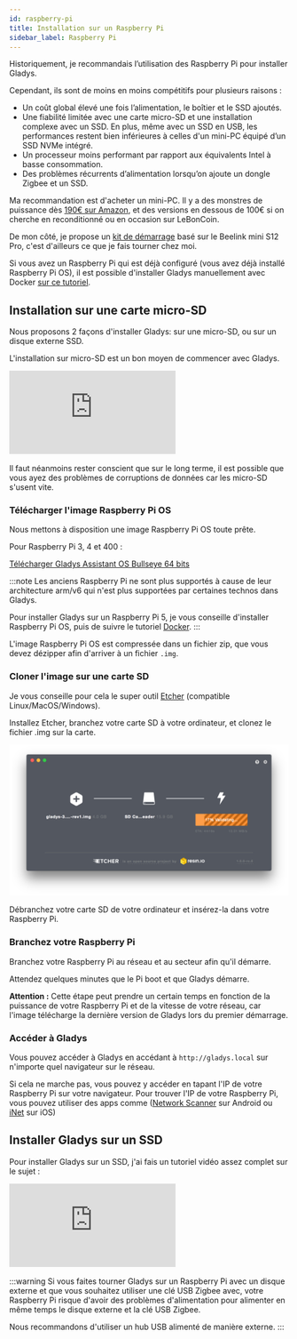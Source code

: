 ```yaml
---
id: raspberry-pi
title: Installation sur un Raspberry Pi
sidebar_label: Raspberry Pi
---
```


Historiquement, je recommandais l’utilisation des Raspberry Pi pour installer Gladys.

Cependant, ils sont de moins en moins compétitifs pour plusieurs raisons :

- Un coût global élevé une fois l’alimentation, le boîtier et le SSD ajoutés.
- Une fiabilité limitée avec une carte micro-SD et une installation complexe avec un SSD. En plus, même avec un SSD en USB, les performances restent bien inférieures à celles d'un mini-PC équipé d’un SSD NVMe intégré.
- Un processeur moins performant par rapport aux équivalents Intel à basse consommation.
- Des problèmes récurrents d’alimentation lorsqu’on ajoute un dongle Zigbee et un SSD.

Ma recommandation est d'acheter un mini-PC. Il y a des monstres de puissance dès [190€ sur Amazon](https://amzn.to/47yVAaL), et des versions en dessous de 100€ si on cherche en reconditionné ou en occasion sur LeBonCoin.

De mon côté, je propose un [kit de démarrage](/fr/starter-kit/) basé sur le Beelink mini S12 Pro, c'est d'ailleurs ce que je fais tourner chez moi.

Si vous avez un Raspberry Pi qui est déjà configuré (vous avez déjà installé Raspberry Pi OS), il est possible d'installer Gladys manuellement avec Docker [sur ce tutoriel](/fr/docs/installation/docker).

## Installation sur une carte micro-SD

Nous proposons 2 façons d'installer Gladys: sur une micro-SD, ou sur un disque externe SSD.

L'installation sur micro-SD est un bon moyen de commencer avec Gladys.

<div class="youtubeVideoContainerInBlog">
<iframe src="https://www.youtube.com/embed/yWAX-NAxjZQ" frameborder="0" allow="accelerometer; autoplay; encrypted-media; gyroscope; picture-in-picture" allowfullscreen></iframe>
</div>

Il faut néanmoins rester conscient que sur le long terme, il est possible que vous ayez des problèmes de corruptions de données car les micro-SD s'usent vite.

### Télécharger l'image Raspberry Pi OS

Nous mettons à disposition une image Raspberry Pi OS toute prête.

Pour Raspberry Pi 3, 4 et 400 :

<a class="button button--primary margin-bottom--md" href="https://gladysassistant.com/download/latest-64" rel="nofollow" >Télécharger Gladys Assistant OS Bullseye 64 bits</a>

:::note
Les anciens Raspberry Pi ne sont plus supportés à cause de leur architecture arm/v6 qui n'est plus supportées par certaines technos dans Gladys.

Pour installer Gladys sur un Raspberry Pi 5, je vous conseille d'installer Raspberry Pi OS, puis de suivre le tutoriel [Docker](/fr/docs/installation/docker).
:::

L'image Raspberry Pi OS est compressée dans un fichier zip, que vous devez dézipper afin d'arriver à un fichier `.img`.

### Cloner l'image sur une carte SD

Je vous conseille pour cela le super outil [Etcher](https://www.balena.io/etcher/) (compatible Linux/MacOS/Windows).

Installez Etcher, branchez votre carte SD à votre ordinateur, et clonez le fichier .img sur la carte.

![Etcher](../../../../../static/img/docs/fr/installation/etcher.png)

Débranchez votre carte SD de votre ordinateur et insérez-la dans votre Raspberry Pi.

### Branchez votre Raspberry Pi

Branchez votre Raspberry Pi au réseau et au secteur afin qu'il démarre.

Attendez quelques minutes que le Pi boot et que Gladys démarre.

**Attention :** Cette étape peut prendre un certain temps en fonction de la puissance de votre Raspberry Pi et de la vitesse de votre réseau, car l'image télécharge la dernière version de Gladys lors du premier démarrage.

### Accéder à Gladys

Vous pouvez accéder à Gladys en accédant à `http://gladys.local` sur n'importe quel navigateur sur le réseau.

Si cela ne marche pas, vous pouvez y accéder en tapant l'IP de votre Raspberry Pi sur votre navigateur. Pour trouver l'IP de votre Raspberry Pi, vous pouvez utiliser des apps comme ([Network Scanner](https://play.google.com/store/apps/details?id=com.easymobile.lan.scanner&hl=fr) sur Android ou [iNet](https://itunes.apple.com/fr/app/inet-network-scanner/id340793353?mt=8) sur iOS)

## Installer Gladys sur un SSD

Pour installer Gladys sur un SSD, j'ai fais un tutoriel vidéo assez complet sur le sujet :

<div class="youtubeVideoContainerInBlog" style={{marginBottom: '2rem'}}>
<iframe  src="https://www.youtube.com/embed/Zn7imzI0oYU" title="YouTube video player" frameborder="0" allow="accelerometer; autoplay; clipboard-write; encrypted-media; gyroscope; picture-in-picture" allowfullscreen></iframe>
</div>

:::warning
Si vous faites tourner Gladys sur un Raspberry Pi avec un disque externe et que vous souhaitez utiliser une clé USB Zigbee avec, votre Raspberry Pi risque d'avoir des problèmes d'alimentation pour alimenter en même temps le disque externe et la clé USB Zigbee.

Nous recommandons d'utiliser un hub USB alimenté de manière externe.
:::
